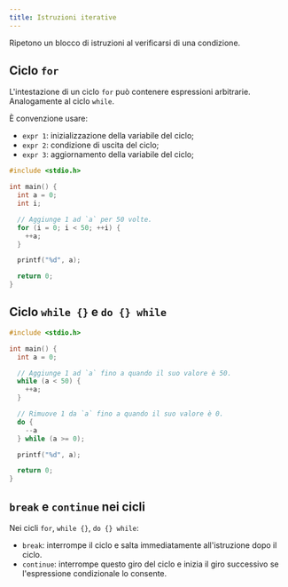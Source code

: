```yaml
---
title: Istruzioni iterative
---
```


Ripetono un blocco di istruzioni al verificarsi di una condizione.

## Ciclo `for`

L'intestazione di un ciclo `for` può contenere espressioni arbitrarie.
Analogamente al ciclo `while`.

È convenzione usare:

- `expr 1`: inizializzazione della variabile del ciclo;
- `expr 2`: condizione di uscita del ciclo;
- `expr 3`: aggiornamento della variabile del ciclo;

```c
#include <stdio.h>

int main() {
  int a = 0;
  int i;

  // Aggiunge 1 ad `a` per 50 volte.
  for (i = 0; i < 50; ++i) {
    ++a;
  }

  printf("%d", a);

  return 0;
}
```

## Ciclo `while {}` e `do {} while`

```c
#include <stdio.h>

int main() {
  int a = 0;

  // Aggiunge 1 ad `a` fino a quando il suo valore è 50.
  while (a < 50) {
    ++a;
  }

  // Rimuove 1 da `a` fino a quando il suo valore è 0.
  do {
    --a
  } while (a >= 0);

  printf("%d", a);

  return 0;
}
```

## `break` e `continue` nei cicli

Nei cicli `for`, `while {}`, `do {} while`:

- `break`: interrompe il ciclo e salta immediatamente all'istruzione dopo il
  ciclo.
- `continue`: interrompe questo giro del ciclo e inizia il giro successivo se
  l'espressione condizionale lo consente.
